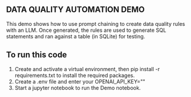 ## DATA QUALITY AUTOMATION DEMO
This demo shows how to use prompt chaining to create data quality rules with an LLM. Once generated, the rules are used to generate SQL statements and ran against a table (in SQLite) for testing.

## To run this code
1. Create and activate a virtual environment, then pip install -r requirements.txt to install the required packages.
2. Create a .env file and enter your OPENAI_API_KEY=""
3. Start a jupyter notebook to run the Demo notebook. 